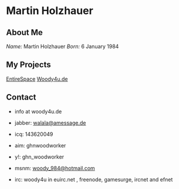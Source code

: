 <!-- Name: User/MartinHolzhauer -->
<!-- Version: 2 -->
<!-- Last-Modified: 2005/11/15 13:27:46 -->
<!-- Author: werner -->
# Martin Holzhauer

## About Me
*Name:*  Martin Holzhauer
*Born:*  6 January 1984

## My Projects
[EntireSpace](http://www.entirespace.de)
[Woody4u.de](http://www.woody4u.de)

## Contact
  * info at woody4u.de

  * jabber: walala@amessage.de
  * icq: 143620049
  * aim: ghnwoodworker
  * y!: ghn_woodworker
  * msnm: woody_984@hotmail.com
  * irc:  woody4u in euirc.net , freenode, gamesurge, ircnet and efnet